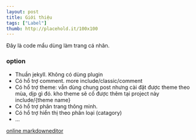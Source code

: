 ```yaml
---
layout: post
title: Giới thiệu
tags: ["Label"]
thumb: http://placehold.it/100x100
---
```

Đây là code mẩu dùng làm trang cá nhân.
<!--more-->

<h3>option</h3>

<ul>
<li>Thuần jekyll. Không có dùng plugin</li>
<li>Có hổ trợ comment. more include/classic/comment</li>
<li>Có hổ trợ theme: vẫn dùng chung post nhưng cài đặt được theme theo mùa, dịp gì đó. kho theme sẽ cố được thêm tại project này include/{theme name}</li>
<li>Có hổ trợ phân trang thông minh.</li>
<li>Có hổ trợ hiển thị theo phân loại (catagory)</li>
<li>...</li>
</ul>

<p><a href="http://www.ctrlshift.net/project/markdowneditor/">online markdowneditor</a></p>